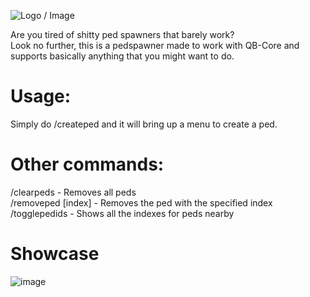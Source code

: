 ![Logo / Image](https://user-images.githubusercontent.com/54480523/190868919-8a37bc88-fdf3-4185-b681-f90b980d1994.png)

Are you tired of shitty ped spawners that barely work?
<br>
Look no further, this is a pedspawner made to work with QB-Core and supports basically anything that you might want to do.

# Usage:
Simply do /createped and it will bring up a menu to create a ped.

# Other commands:
/clearpeds - Removes all peds
<br>
/removeped [index] - Removes the ped with the specified index
<br>
/togglepedids - Shows all the indexes for peds nearby

# Showcase
![image](https://user-images.githubusercontent.com/54480523/190868515-e981020f-7904-471d-b9eb-87458014d334.png)
